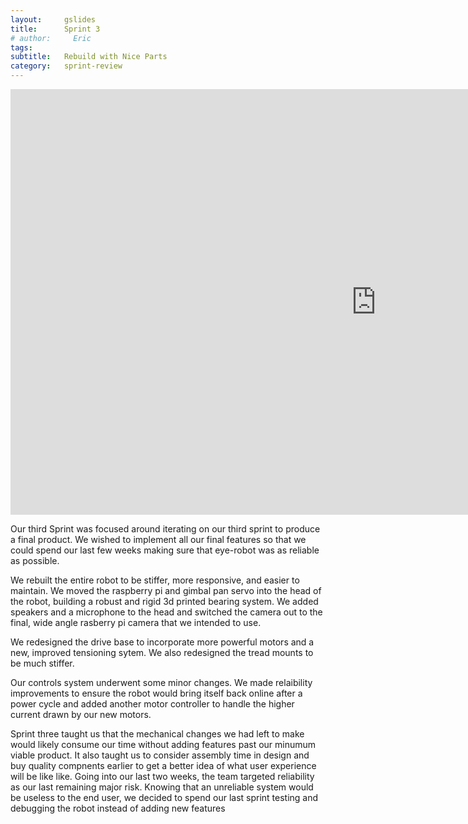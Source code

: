 ```yaml
---
layout:     gslides
title:      Sprint 3
# author:     Eric
tags: 		
subtitle:  	Rebuild with Nice Parts
category:   sprint-review
---
```

<!-- Start Writing Below in Markdown -->



<iframe src="https://docs.google.com/presentation/d/11RtvYLx2eMLw6hll7xcGgya5_3W9nXuvLGqeSurDI2M/embed?start=false&loop=false&delayms=3000" frameborder="0" width="1170" height="681" allowfullscreen="true" mozallowfullscreen="true" webkitallowfullscreen="true"></iframe>


<p> Our third Sprint was focused around iterating on our third sprint to produce a final product. We wished to implement all our final features so that we could spend our last few weeks making sure that eye-robot was as reliable as possible. </p>

<p> We rebuilt the entire robot to be stiffer, more responsive, and easier to maintain. We moved the raspberry pi and gimbal pan servo into the head of the robot, building a robust and rigid 3d printed bearing system. We added speakers and a microphone to the head and switched the camera out to the final, wide angle rasberry pi camera that we intended to use.</p>

<p> We redesigned the drive base to incorporate more powerful motors and a new, improved tensioning sytem. We also redesigned the tread mounts to be much stiffer. </p>

<p> Our controls system underwent some minor changes. We made relaibility improvements to ensure the robot would bring itself back online after a power cycle and added another motor controller to handle the higher current drawn by our new motors. </p>

<p> Sprint three taught us that the mechanical changes we had left to make would likely consume our time without adding features past our minumum viable product. It also taught us to consider assembly time in design and buy quality compnents earlier to get a better idea of what user experience will be like like. Going into our last two weeks, the team targeted reliability as our last remaining major risk. Knowing that an unreliable system would be useless to the end user, we decided to spend our last sprint testing and debugging the robot instead of adding new features </p>


<!-- [Link to Google](https://www.google.com) -->
<!-- ![Image embed]({{ site.baseurl }}/img/Logo_Fairy_Tail_right.png) -->
